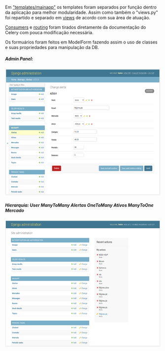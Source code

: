 Em ["templates/mainapp"](templates/mainapp) os templates foram separados por função dentro da aplicação para melhor modularidade.
Assim como também o "views.py" foi repartido e separado em [views](views) de acordo com sua área de atuação.

[Consumers](consumers.py) e [routing](routing.py) foram tirados diretamente da documentação do Celery com pouca modificação necessária.

Os formuários foram feitos em ModelForm fazendo assim o uso de classes e suas propriedades para manipulação da DB.

<h5>Admin Panel:</h5>
<img src="https://raw.githubusercontent.com/surtarso/Python-Projects/main/Desafio%20Alpha%20-%20StocksWatch/shots/admin_alerta.png" width=545 height=410>

<h5>Hierarquia: User ManyToMany Alertas OneToMany Ativos ManyToOne Mercado</h5>
<img src="https://raw.githubusercontent.com/surtarso/Python-Projects/main/Desafio%20Alpha%20-%20StocksWatch/shots/admin_home.png" width=545 height=410>
